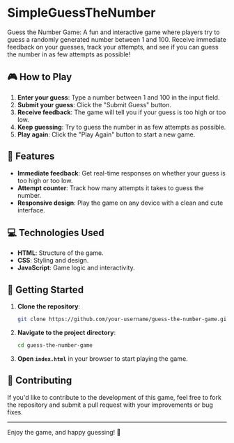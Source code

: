 # SimpleGuessTheNumber
Guess the Number Game: A fun and interactive game where players try to guess a randomly generated number between 1 and 100. Receive immediate feedback on your guesses, track your attempts, and see if you can guess the number in as few attempts as possible!

## 🎮 How to Play

1. **Enter your guess**: Type a number between 1 and 100 in the input field.
2. **Submit your guess**: Click the "Submit Guess" button.
3. **Receive feedback**: The game will tell you if your guess is too high or too low.
4. **Keep guessing**: Try to guess the number in as few attempts as possible.
5. **Play again**: Click the "Play Again" button to start a new game.

## 🌟 Features

- **Immediate feedback**: Get real-time responses on whether your guess is too high or too low.
- **Attempt counter**: Track how many attempts it takes to guess the number.
- **Responsive design**: Play the game on any device with a clean and cute interface.

## 💻 Technologies Used

- **HTML**: Structure of the game.
- **CSS**: Styling and design.
- **JavaScript**: Game logic and interactivity.

## 🚀 Getting Started

1. **Clone the repository**:

    ```bash
    git clone https://github.com/your-username/guess-the-number-game.git
    ```

2. **Navigate to the project directory**:

    ```bash
    cd guess-the-number-game
    ```

3. **Open `index.html`** in your browser to start playing the game.

## 🤝 Contributing

If you'd like to contribute to the development of this game, feel free to fork the repository and submit a pull request with your improvements or bug fixes.


---

Enjoy the game, and happy guessing! 🎉
